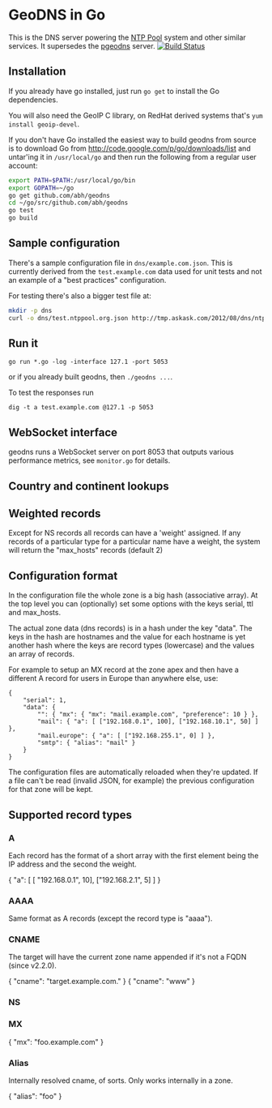 # GeoDNS in Go

This is the DNS server powering the [NTP Pool](http://www.pool.ntp.org/) system and other
similar services. It supersedes the [pgeodns](http://github.com/abh/pgeodns) server. 
[![Build Status](https://secure.travis-ci.org/abh/geodns.png)](http://travis-ci.org/abh/geodns)

## Installation

If you already have go installed, just run `go get` to install the Go dependencies.

You will also need the GeoIP C library, on RedHat derived systems
that's `yum install geoip-devel`.

If you don't have Go installed the easiest way to build geodns from source is to
download Go from http://code.google.com/p/go/downloads/list and untar'ing it in
`/usr/local/go` and then run the following from a regular user account:

```sh
export PATH=$PATH:/usr/local/go/bin
export GOPATH=~/go
go get github.com/abh/geodns
cd ~/go/src/github.com/abh/geodns
go test
go build
```

## Sample configuration

There's a sample configuration file in `dns/example.com.json`. This is currently
derived from the `test.example.com` data used for unit tests and not an example
of a "best practices" configuration.

For testing there's also a bigger test file at:

```sh
mkdir -p dns
curl -o dns/test.ntppool.org.json http://tmp.askask.com/2012/08/dns/ntppool.org.json.big
```

## Run it

`go run *.go -log -interface 127.1 -port 5053`

or if you already built geodns, then `./geodns ...`.

To test the responses run

`dig -t a test.example.com @127.1 -p 5053`

## WebSocket interface

geodns runs a WebSocket server on port 8053 that outputs various performance
metrics, see `monitor.go` for details.

## Country and continent lookups

## Weighted records

Except for NS records all records can have a 'weight' assigned. If any records
of a particular type for a particular name have a weight, the system will return
the "max_hosts" records (default 2)

## Configuration format

In the configuration file the whole zone is a big hash (associative array). At the
top level you can (optionally) set some options with the keys serial, ttl and max_hosts.

The actual zone data (dns records) is in a hash under the key "data". The keys
in the hash are hostnames and the value for each hostname is yet another hash
where the keys are record types (lowercase) and the values an array of records.

For example to setup an MX record at the zone apex and then have a different
A record for users in Europe than anywhere else, use:

    {
        "serial": 1,
        "data": {
            "": { "mx": { "mx": "mail.example.com", "preference": 10 } },
            "mail": { "a": [ ["192.168.0.1", 100], ["192.168.10.1", 50] ] },
            "mail.europe": { "a": [ ["192.168.255.1", 0] ] },
            "smtp": { "alias": "mail" }
        }
    }

The configuration files are automatically reloaded when they're updated. If a file
can't be read (invalid JSON, for example) the previous configuration for that zone
will be kept.

## Supported record types

### A

Each record has the format of a short array with the first element being the
IP address and the second the weight.

   { "a": [ [ "192.168.0.1", 10], ["192.168.2.1", 5] ] }

### AAAA

Same format as A records (except the record type is "aaaa").

### CNAME

The target will have the current zone name appended if it's not a FQDN (since v2.2.0).

  { "cname": "target.example.com." }
  { "cname": "www" }

### NS

### MX

   { "mx": "foo.example.com" }

### Alias

Internally resolved cname, of sorts. Only works internally in a zone.

   { "alias": "foo" }
